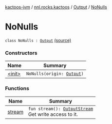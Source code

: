[kactoos-jvm](../../../index.md) / [nnl.rocks.kactoos](../../index.md) / [Output](../index.md) / [NoNulls](./index.md)

# NoNulls

`class NoNulls : `[`Output`](../index.md) [(source)](https://github.com/neonailol/kactoos/blob/master/kactoos-jvm/src/main/kotlin/nnl/rocks/kactoos/Output.kt#L47)

### Constructors

| Name | Summary |
|---|---|
| [&lt;init&gt;](-init-.md) | `NoNulls(origin: `[`Output`](../index.md)`)` |

### Functions

| Name | Summary |
|---|---|
| [stream](stream.md) | `fun stream(): `[`OutputStream`](http://docs.oracle.com/javase/8/docs/api/java/io/OutputStream.html)<br>Get write access to it. |
